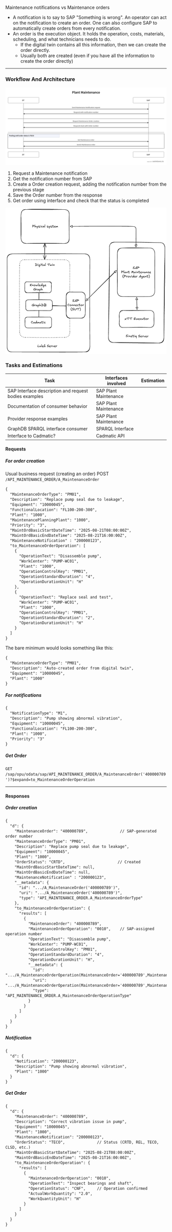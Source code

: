 Maintenance notifications vs Maintenance orders
- A notification is to say to SAP "Something is wrong". An operator can act on the notification to create an order. One can also configure SAP to automatically create orders from every notification. 
- An order is the execution object. It holds the operation, costs, materials, scheduling, and what technicians needs to do. 
	- If the digital twin contains all this information, then we can create the order directly. 
	- Usually both are created (even if you have all the information to create the order directly)

---
### Workflow And Architecture

![Swimlanes diagram](./images/plant-maintenance-main-flow.png)

1. Request a Maintenance notification 
2. Get the notification number from SAP
3. Create a Order creation request, adding the notification number from the previous stage
4. Save the Order number from the response
5. Get order using interface and check that the status is completed 

![xTT2 SAP Use-case Architecture](./images/xTT2-sap-use-case-architecture.png)

### Tasks and Estimations

| Task                                                  | Interfaces involved   | Estimation |
| ----------------------------------------------------- | --------------------- | ---------- |
| SAP Interface description and request bodies examples | SAP Plant Maintenance |            |
| Documentation of consumer behavior                    | SAP Plant Maintenance |            |
| Provider response examples                            | SAP Plant Maintenance |            |
| GraphDB SPARQL interface consumer                     | SPARQL Interface      |            |
| Interface to Cadmatic?                                | Cadmatic API          |            |


#### Requests
##### For order creation
Usual business request (creating an order)
POST `/API_MAINTENANCE_ORDER/A_MaintenanceOrder`
```
{
  "MaintenanceOrderType": "PM01",
  "Description": "Replace pump seal due to leakage",
  "Equipment": "10000045",
  "FunctionalLocation": "FL100-200-300",
  "Plant": "1000",
  "MaintenancePlanningPlant": "1000",
  "Priority": "3",
  "MaintOrdBasicStartDateTime": "2025-08-21T08:00:00Z",
  "MaintOrdBasicEndDateTime": "2025-08-21T16:00:00Z",
  "MaintenanceNotification" : "200000123",
  "to_MaintenanceOrderOperation": [
    {
      "OperationText": "Disassemble pump",
      "WorkCenter": "PUMP-WC01",
      "Plant": "1000",
      "OperationControlKey": "PM01",
      "OperationStandardDuration": "4",
      "OperationDurationUnit": "H"
    },
    {
      "OperationText": "Replace seal and test",
      "WorkCenter": "PUMP-WC01",
      "Plant": "1000",
      "OperationControlKey": "PM01",
      "OperationStandardDuration": "2",
      "OperationDurationUnit": "H"
    }
  ]
}
```

The bare minimum would looks something like this:
```
{
  "MaintenanceOrderType": "PM01",
  "Description": "Auto-created order from digital twin",
  "Equipment": "10000045",
  "Plant": "1000"
}
```

##### For notifications
```
{
  "NotificationType": "M1",
  "Description": "Pump showing abnormal vibration",
  "Equipment": "10000045",
  "FunctionalLocation": "FL100-200-300",
  "Plant": "1000",
  "Priority": "3"
}
```
##### Get Order
`GET /sap/opu/odata/sap/API_MAINTENANCE_ORDER/A_MaintenanceOrder('400000789')?$expand=to_MaintenanceOrderOperation`

---
#### Responses
##### Order creation
```
{
  "d": {
    "MaintenanceOrder": "400000789",              // SAP-generated order number
    "MaintenanceOrderType": "PM01",
    "Description": "Replace pump seal due to leakage",
    "Equipment": "10000045",
    "Plant": "1000",
    "OrderStatus": "CRTD",                       // Created
    "MaintOrdBasicStartDateTime": null,
    "MaintOrdBasicEndDateTime": null,
    "MaintenanceNotification" : "200000123",
    "__metadata": {
      "id": ".../A_MaintenanceOrder('400000789')",
      "uri": ".../A_MaintenanceOrder('400000789')",
      "type": "API_MAINTENANCE_ORDER.A_MaintenanceOrderType"
    },
    "to_MaintenanceOrderOperation": {
      "results": [
        {
          "MaintenanceOrder": "400000789",
          "MaintenanceOrderOperation": "0010",    // SAP-assigned operation number
          "OperationText": "Disassemble pump",
          "WorkCenter": "PUMP-WC01",
          "OperationControlKey": "PM01",
          "OperationStandardDuration": "4",
          "OperationDurationUnit": "H",
          "__metadata": {
            "id": ".../A_MaintenanceOrderOperation(MaintenanceOrder='400000789',MaintenanceOrderOperation='0010')",
            "uri": ".../A_MaintenanceOrderOperation(MaintenanceOrder='400000789',MaintenanceOrderOperation='0010')",
            "type": "API_MAINTENANCE_ORDER.A_MaintenanceOrderOperationType"
          }
        }
      ]
    }
  }
}
```

##### Notification
```
{
  "d": {
    "Notification": "200000123",
    "Description": "Pump showing abnormal vibration",
    "Plant": "1000"
  }
}
```
##### Get Order
```
{
  "d": {
    "MaintenanceOrder": "400000789",
    "Description": "Correct vibration issue in pump",
    "Equipment": "10000045",
    "Plant": "1000",
    "MaintenanceNotification": "200000123",
    "OrderStatus": "TECO",              // Status (CRTD, REL, TECO, CLSD, etc.)
    "MaintOrdBasicStartDateTime": "2025-08-21T08:00:00Z",
    "MaintOrdBasicEndDateTime": "2025-08-21T16:00:00Z",
    "to_MaintenanceOrderOperation": {
      "results": [
        {
          "MaintenanceOrderOperation": "0010",
          "OperationText": "Inspect bearings and shaft",
          "OperationStatus": "CNF",     // Operation confirmed
          "ActualWorkQuantity": "2.0",
          "WorkQuantityUnit": "H"
        }
      ]
    }
  }
}
```


